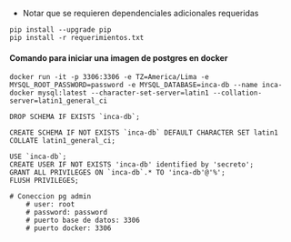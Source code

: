 * Notar que se requieren dependenciales adicionales requeridas 
```
pip install --upgrade pip
pip install -r requerimientos.txt
```

#### Comando para iniciar una imagen de postgres en docker
```
docker run -it -p 3306:3306 -e TZ=America/Lima -e MYSQL_ROOT_PASSWORD=password -e MYSQL_DATABASE=inca-db --name inca-docker mysql:latest --character-set-server=latin1 --collation-server=latin1_general_ci 

DROP SCHEMA IF EXISTS `inca-db`;

CREATE SCHEMA IF NOT EXISTS `inca-db` DEFAULT CHARACTER SET latin1 COLLATE latin1_general_ci;

USE `inca-db`;
CREATE USER IF NOT EXISTS 'inca-db' identified by 'secreto';
GRANT ALL PRIVILEGES ON `inca-db`.* TO 'inca-db'@'%';
FLUSH PRIVILEGES;
```

```
# Coneccion pg admin
    # user: root
    # password: password
    # puerto base de datos: 3306
    # puerto docker: 3306
```